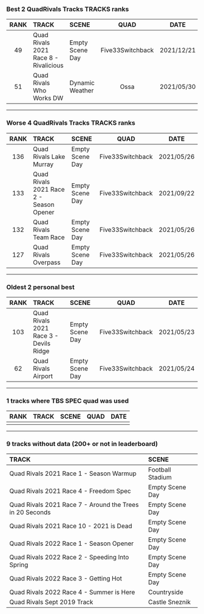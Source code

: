 ### Best 2 QuadRivals Tracks TRACKS ranks
|RANK|TRACK|SCENE|QUAD|DATE|
|:---:|:---|:---|:---:|:---:|
|49|Quad Rivals 2021 Race 8 - Rivalicious|Empty Scene Day|Five33Switchback|2021/12/21|
|51|Quad Rivals Who Works DW|Dynamic Weather|Ossa|2021/05/30|
---
### Worse 4 QuadRivals Tracks TRACKS ranks
|RANK|TRACK|SCENE|QUAD|DATE|
|:---:|:---|:---|:---:|:---:|
|136|Quad Rivals Lake Murray|Empty Scene Day|Five33Switchback|2021/05/26|
|133|Quad Rivals 2021 Race 2 - Season Opener|Empty Scene Day|Five33Switchback|2021/09/22|
|132|Quad Rivals Team Race|Empty Scene Day|Five33Switchback|2021/05/26|
|127|Quad Rivals Overpass|Empty Scene Day|Five33Switchback|2021/05/26|
---
### Oldest 2 personal best
|RANK|TRACK|SCENE|QUAD|DATE|
|:---:|:---|:---|:---:|:---:|
|103|Quad Rivals 2021 Race 3 - Devils Ridge|Empty Scene Day|Five33Switchback|2021/05/23|
|62|Quad Rivals Airport|Empty Scene Day|Five33Switchback|2021/05/24|
---
### 1 tracks where TBS SPEC quad was used
|RANK|TRACK|SCENE|QUAD|DATE|
|:---:|:---|:---|:---:|:---:|
||||||
---
### 9 tracks without data (200+ or not in leaderboard)
|TRACK|SCENE|
|:---|:---|
|Quad Rivals 2021 Race 1 - Season Warmup|Football Stadium|
|Quad Rivals 2021 Race 4 - Freedom Spec|Empty Scene Day|
|Quad Rivals 2021 Race 7 - Around the Trees in 20 Seconds|Empty Scene Day|
|Quad Rivals 2021 Race 10 - 2021 is Dead|Empty Scene Day|
|Quad Rivals 2022 Race 1 - Season Opener|Empty Scene Day|
|Quad Rivals 2022 Race 2 - Speeding Into Spring|Empty Scene Day|
|Quad Rivals 2022 Race 3 - Getting Hot|Empty Scene Day|
|Quad Rivals 2022 Race 4 - Summer is Here|Countryside|
|Quad Rivals Sept 2019 Track|Castle Sneznik|
